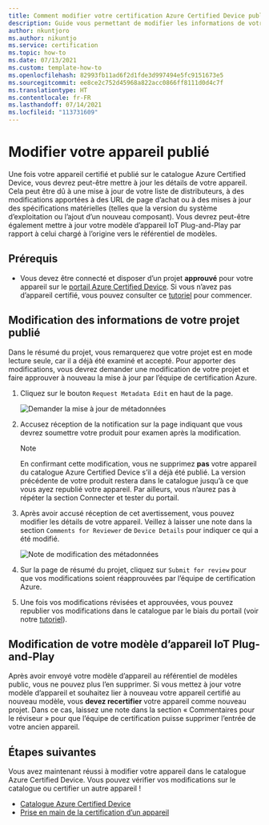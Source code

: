 ```yaml
---
title: Comment modifier votre certification Azure Certified Device publiée
description: Guide vous permettant de modifier les informations de votre appareil une fois que vous avez certifié et publié votre appareil par l’intermédiaire du programme Azure Certified Device.
author: nkuntjoro
ms.author: nikuntjo
ms.service: certification
ms.topic: how-to
ms.date: 07/13/2021
ms.custom: template-how-to
ms.openlocfilehash: 82993fb11ad6f2d1fde3d997494e5fc9151673e5
ms.sourcegitcommit: ee8ce2c752d45968a822acc0866ff8111d0d4c7f
ms.translationtype: HT
ms.contentlocale: fr-FR
ms.lasthandoff: 07/14/2021
ms.locfileid: "113731609"
---
```

# <a name="edit-your-published-device"></a>Modifier votre appareil publié

Une fois votre appareil certifié et publié sur le catalogue Azure Certified Device, vous devrez peut-être mettre à jour les détails de votre appareil. Cela peut être dû à une mise à jour de votre liste de distributeurs, à des modifications apportées à des URL de page d’achat ou à des mises à jour des spécifications matérielles (telles que la version du système d’exploitation ou l’ajout d’un nouveau composant). Vous devrez peut-être également mettre à jour votre modèle d’appareil IoT Plug-and-Play par rapport à celui chargé à l’origine vers le référentiel de modèles.


## <a name="prerequisites"></a>Prérequis

- Vous devez être connecté et disposer d’un projet **approuvé** pour votre appareil sur le [portail Azure Certified Device](https://certify.azure.com). Si vous n’avez pas d’appareil certifié, vous pouvez consulter ce [tutoriel](tutorial-01-creating-your-project.md) pour commencer.


## <a name="editing-your-published-project-information"></a>Modification des informations de votre projet publié

Dans le résumé du projet, vous remarquerez que votre projet est en mode lecture seule, car il a déjà été examiné et accepté. Pour apporter des modifications, vous devrez demander une modification de votre projet et faire approuver à nouveau la mise à jour par l’équipe de certification Azure.

1. Cliquez sur le bouton `Request Metadata Edit` en haut de la page.  

    ![Demander la mise à jour de métadonnées](./media/images/request-metadata-edit.png)

1. Accusez réception de la notification sur la page indiquant que vous devrez soumettre votre produit pour examen après la modification.
    > [!NOTE]
    > En confirmant cette modification, vous ne supprimez **pas** votre appareil du catalogue Azure Certified Device s’il a déjà été publié. La version précédente de votre produit restera dans le catalogue jusqu’à ce que vous ayez republié votre appareil.
    > Par ailleurs, vous n’aurez pas à répéter la section Connecter et tester du portail.

1. Après avoir accusé réception de cet avertissement, vous pouvez modifier les détails de votre appareil. Veillez à laisser une note dans la section `Comments for Reviewer` de `Device Details` pour indiquer ce qui a été modifié.

    ![Note de modification des métadonnées](./media/images/edit-notes.png)

1. Sur la page de résumé du projet, cliquez sur `Submit for review` pour que vos modifications soient réapprouvées par l’équipe de certification Azure.
1. Une fois vos modifications révisées et approuvées, vous pouvez republier vos modifications dans le catalogue par le biais du portail (voir notre [tutoriel](./tutorial-04-publishing-your-device.md)).

## <a name="editing-your-iot-plug-and-play-device-model"></a>Modification de votre modèle d’appareil IoT Plug-and-Play

Après avoir envoyé votre modèle d’appareil au référentiel de modèles public, vous ne pouvez plus l’en supprimer. Si vous mettez à jour votre modèle d’appareil et souhaitez lier à nouveau votre appareil certifié au nouveau modèle, vous **devez recertifier** votre appareil comme nouveau projet. Dans ce cas, laissez une note dans la section « Commentaires pour le réviseur » pour que l’équipe de certification puisse supprimer l’entrée de votre ancien appareil.

## <a name="next-steps"></a>Étapes suivantes

Vous avez maintenant réussi à modifier votre appareil dans le catalogue Azure Certified Device. Vous pouvez vérifier vos modifications sur le catalogue ou certifier un autre appareil !
- [Catalogue Azure Certified Device](https://devicecatalog.azure.com/)
- [Prise en main de la certification d’un appareil](./tutorial-01-creating-your-project.md)
